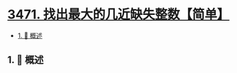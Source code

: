 # [3471. 找出最大的几近缺失整数【简单】](https://github.com/tnotesjs/TNotes.leetcode/tree/main/notes/3471.%20%E6%89%BE%E5%87%BA%E6%9C%80%E5%A4%A7%E7%9A%84%E5%87%A0%E8%BF%91%E7%BC%BA%E5%A4%B1%E6%95%B4%E6%95%B0%E3%80%90%E7%AE%80%E5%8D%95%E3%80%91)

<!-- region:toc -->

- [1. 📝 概述](#1--概述)

<!-- endregion:toc -->

## 1. 📝 概述
